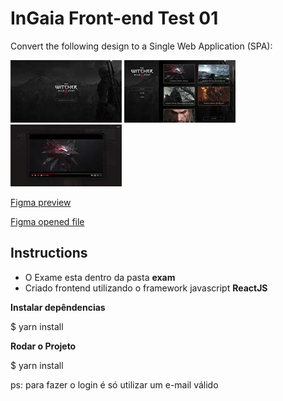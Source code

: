 # InGaia Front-end Test 01
Convert the following design to a Single Web Application (SPA):

![Screenshot 1](screenshots/screenshot1.jpg)
![Screenshot 2](screenshots/screenshot2.jpg)
![Screenshot 3](screenshots/screenshot3.jpg)

[Figma preview](https://www.figma.com/proto/COnJnZhaRmmAHt6MjBlRT3c1/Frontend---Test?node-id=20%3A1070&scaling=min-zoom)

[Figma opened file](https://www.figma.com/file/COnJnZhaRmmAHt6MjBlRT3c1/Frontend---Test?node-id=0%3A1)

## Instructions
- O Exame esta dentro da pasta <b>exam</b>
- Criado frontend utilizando o framework javascript <b>ReactJS</b>

<b>Instalar depêndencias</b>

$ yarn install


<b>Rodar o Projeto</b>

$ yarn install

ps: para fazer o login é só utilizar um e-mail válido 
